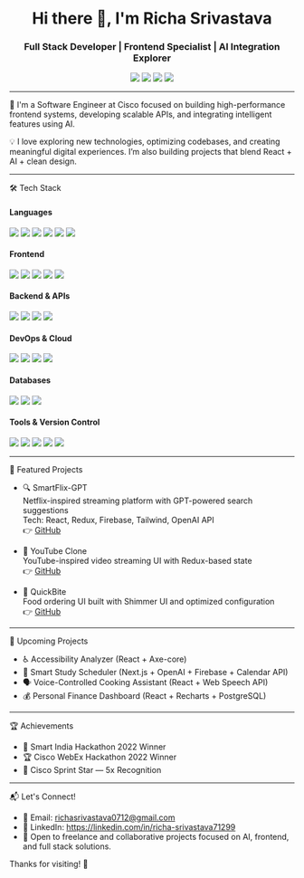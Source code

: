 <h1 align="center">Hi there 👋, I'm Richa Srivastava</h1>
<h3 align="center">Full Stack Developer | Frontend Specialist | AI Integration Explorer</h3>

<p align="center">
  <a href="mailto:richasrivastava0712@gmail.com"><img src="https://img.shields.io/badge/-Email-blue?style=flat-square&logo=gmail&logoColor=white" /></a>
  <a href="https://linkedin.com/in/richa-srivastava71299"><img src="https://img.shields.io/badge/-LinkedIn-blue?style=flat-square&logo=linkedin" /></a>
  <a href="https://github.com/richa1999"><img src="https://img.shields.io/badge/-GitHub-181717?style=flat-square&logo=github" /></a>
  <a href="#"><img src="https://img.shields.io/badge/-Portfolio-grey?style=flat-square&logo=vercel" /></a>
</p>

---

🌟 I'm a Software Engineer at Cisco focused on building high-performance frontend systems, developing scalable APIs, and integrating intelligent features using AI.

💡 I love exploring new technologies, optimizing codebases, and creating meaningful digital experiences. I’m also building projects that blend React + AI + clean design.

---

🛠️ Tech Stack

<h4>Languages</h4>

<p>
  <img src="https://img.shields.io/badge/JavaScript-F7DF1E?style=for-the-badge&logo=javascript&logoColor=black" />
  <img src="https://img.shields.io/badge/Python-3776AB?style=for-the-badge&logo=python&logoColor=white" />
  <img src="https://img.shields.io/badge/Java-ED8B00?style=for-the-badge&logo=java&logoColor=white" />
  <img src="https://img.shields.io/badge/HTML5-E34F26?style=for-the-badge&logo=html5&logoColor=white" />
  <img src="https://img.shields.io/badge/CSS3-1572B6?style=for-the-badge&logo=css3&logoColor=white" />
  <img src="https://img.shields.io/badge/SQL-336791?style=for-the-badge&logo=postgresql&logoColor=white" />
</p>

<h4>Frontend</h4>

<p>
  <img src="https://img.shields.io/badge/React-20232A?style=for-the-badge&logo=react&logoColor=61DAFB" />
  <img src="https://img.shields.io/badge/Redux-593D88?style=for-the-badge&logo=redux&logoColor=white" />
  <img src="https://img.shields.io/badge/TailwindCSS-38B2AC?style=for-the-badge&logo=tailwind-css&logoColor=white" />
  <img src="https://img.shields.io/badge/Jest-C21325?style=for-the-badge&logo=jest&logoColor=white" />
  <img src="https://img.shields.io/badge/React Testing Library-E33332?style=for-the-badge&logo=testing-library&logoColor=white" />
</p>

<h4>Backend & APIs</h4>

<p>
  <img src="https://img.shields.io/badge/Django-092E20?style=for-the-badge&logo=django&logoColor=white" />
  <img src="https://img.shields.io/badge/Firebase-ffca28?style=for-the-badge&logo=firebase&logoColor=black" />
  <img src="https://img.shields.io/badge/CodeIgniter-DD4814?style=for-the-badge&logo=codeigniter&logoColor=white" />
  <img src="https://img.shields.io/badge/REST%20API-005571?style=for-the-badge&logo=api&logoColor=white" />
</p>

<h4>DevOps & Cloud</h4>

<p>
  <img src="https://img.shields.io/badge/Docker-2496ED?style=for-the-badge&logo=docker&logoColor=white" />
  <img src="https://img.shields.io/badge/Kubernetes-326CE5?style=for-the-badge&logo=kubernetes&logoColor=white" />
  <img src="https://img.shields.io/badge/Jenkins-D24939?style=for-the-badge&logo=jenkins&logoColor=white" />
  <img src="https://img.shields.io/badge/Argo%20Workflows-EF7B4D?style=for-the-badge&logo=argo&logoColor=white" />
</p>

<h4>Databases</h4>

<p>
  <img src="https://img.shields.io/badge/MySQL-4479A1?style=for-the-badge&logo=mysql&logoColor=white" />
  <img src="https://img.shields.io/badge/MongoDB-47A248?style=for-the-badge&logo=mongodb&logoColor=white" />
  <img src="https://img.shields.io/badge/Firebase-FFCA28?style=for-the-badge&logo=firebase&logoColor=black" />
</p>

<h4>Tools & Version Control</h4>

<p>
  <img src="https://img.shields.io/badge/Git-F05032?style=for-the-badge&logo=git&logoColor=white" />
  <img src="https://img.shields.io/badge/GitHub-181717?style=for-the-badge&logo=github&logoColor=white" />
  <img src="https://img.shields.io/badge/Bitbucket-0052CC?style=for-the-badge&logo=bitbucket&logoColor=white" />
  <img src="https://img.shields.io/badge/Postman-FF6C37?style=for-the-badge&logo=postman&logoColor=white" />
  <img src="https://img.shields.io/badge/Jira-0052CC?style=for-the-badge&logo=jira&logoColor=white" />
</p>

---

📌 Featured Projects

- 🔍 SmartFlix-GPT  
  Netflix-inspired streaming platform with GPT-powered search suggestions  
  Tech: React, Redux, Firebase, Tailwind, OpenAI API  
  👉 [GitHub](#)

- 🎥 YouTube Clone  
  YouTube-inspired video streaming UI with Redux-based state  
  👉 [GitHub](#)

- 🍔 QuickBite  
  Food ordering UI built with Shimmer UI and optimized configuration  
  👉 [GitHub](#)

---

🚧 Upcoming Projects

- ♿ Accessibility Analyzer (React + Axe-core)
- 📅 Smart Study Scheduler (Next.js + OpenAI + Firebase + Calendar API)
- 🗣 Voice-Controlled Cooking Assistant (React + Web Speech API)
- 💰 Personal Finance Dashboard (React + Recharts + PostgreSQL)

---

🏆 Achievements

- 🥇 Smart India Hackathon 2022 Winner  
- 🏆 Cisco WebEx Hackathon 2022 Winner  
- 🌟 Cisco Sprint Star — 5x Recognition  

---

📬 Let's Connect!

- 💌 Email: richasrivastava0712@gmail.com  
- 🔗 LinkedIn: https://linkedin.com/in/richa-srivastava71299  
- 🚀 Open to freelance and collaborative projects focused on AI, frontend, and full stack solutions.

Thanks for visiting! 🙌

